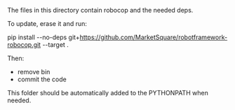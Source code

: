 The files in this directory contain robocop and the needed deps.

To update, erase it and run:

pip install --no-deps git+https://github.com/MarketSquare/robotframework-robocop.git --target .

Then:
- remove bin
- commit the code

This folder should be automatically added to the PYTHONPATH when needed.